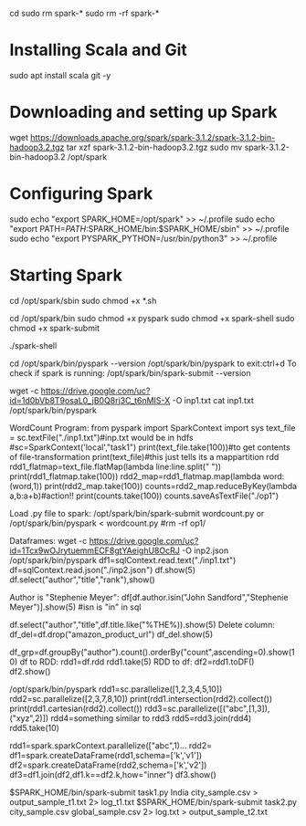 cd
sudo rm spark-*
sudo rm -rf spark-*


# Installing Scala and Git
sudo apt install scala git -y


# Downloading and setting up Spark
wget https://downloads.apache.org/spark/spark-3.1.2/spark-3.1.2-bin-hadoop3.2.tgz
tar xzf spark-3.1.2-bin-hadoop3.2.tgz
sudo mv spark-3.1.2-bin-hadoop3.2 /opt/spark


# Configuring Spark
sudo echo "export SPARK_HOME=/opt/spark" >> ~/.profile
sudo echo "export PATH=$PATH:$SPARK_HOME/bin:$SPARK_HOME/sbin" >> ~/.profile
sudo echo "export PYSPARK_PYTHON=/usr/bin/python3" >> ~/.profile


# Starting Spark
cd /opt/spark/sbin
sudo chmod +x *.sh

cd /opt/spark/bin
sudo chmod +x pyspark 
sudo chmod +x spark-shell
sudo chmod +x spark-submit

./spark-shell


cd
/opt/spark/bin/pyspark --version
/opt/spark/bin/pyspark
to exit:ctrl+d
To check if spark is running: /opt/spark/bin/spark-submit --version

wget -c https://drive.google.com/uc?id=1d0bVb8T9osaL0_jB0Q8rj3C_t6nMIS-X -O inp1.txt
cat inp1.txt
/opt/spark/bin/pyspark

WordCount Program:
from pyspark import SparkContext
import sys
text_file = sc.textFile("./inp1.txt")#inp.txt would be in hdfs
#sc=SparkContext('local',"task1")
print(text_file.take(100))#to get contents of file-transformation
print(text_file)#this just tells its a mappartition rdd
rdd1_flatmap=text_file.flatMap(lambda line:line.split(" "))
print(rdd1_flatmap.take(100))
rdd2_map=rdd1_flatmap.map(lambda word:(word,1))
print(rdd2_map.take(100))
counts=rdd2_map.reduceByKey(lambda a,b:a+b)#action!!
print(counts.take(100))
counts.saveAsTextFile("./op1")

Load .py file to spark:
/opt/spark/bin/spark-submit wordcount.py
or
/opt/spark/bin/pyspark < wordcount.py
#rm -rf op1/

Dataframes:
wget -c https://drive.google.com/uc?id=1Tcx9wOJrytuemmECF8gtYAeighU8OcRJ -O inp2.json
/opt/spark/bin/pyspark
df1=sqlContext.read.text("./inp1.txt")
df=sqlContext.read.json("./inp2.json")
df.show(5)
df.select("author","title","rank"),show()

Author is "Stephenie Meyer":
df[df.author.isin("John Sandford","Stephenie Meyer")].show(5)
#isn is "in" in sql 

df.select("author","title",df.title.like("%THE%)).show(5)
Delete column:
df_del=df.drop("amazon_product_url")
df_del.show(5)

df_grp=df.groupBy("author").count().orderBy("count",ascending=0).show(10)
df to RDD:
rdd1=df.rdd
rdd1.take(5)
RDD to df:
df2=rdd1.toDF()
df2.show()

/opt/spark/bin/pyspark
rdd1=sc.parallelize([1,2,3,4,5,10])
rdd2=sc.parallelize([2,3,7,8,10])
print(rdd1.intersection(rdd2).collect())
print(rdd1.cartesian(rdd2).collect())
rdd3=sc.parallelize([("abc",[1,3]),("xyz",2)])
rdd4=something similar to rdd3
rdd5=rdd3.join(rdd4)
rdd5.take(10)

rdd1=spark.sparkContext.parallelize(["abc",1)...
rdd2=
df1=spark.createDataFrame(rdd1,schema=['k','v1'])
df2=spark.createDataFrame(rdd2,schema=['k','v2'])
df3=df1.join(df2,df1.k==df2.k,how="inner")
df3.show()

$SPARK_HOME/bin/spark-submit task1.py India city_sample.csv > output_sample_t1.txt 2> log_t1.txt
$SPARK_HOME/bin/spark-submit task2.py city_sample.csv global_sample.csv 2> log.txt > output_sample_t2.txt
